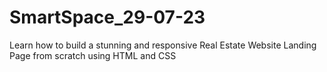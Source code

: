 # SmartSpace_29-07-23
Learn how to build a stunning and responsive Real Estate Website Landing Page from scratch using HTML and CSS
